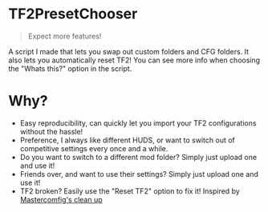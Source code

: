 # TF2PresetChooser
> Expect more features!

A script I made that lets you swap out custom folders and CFG folders. It also lets you automatically reset TF2!
You can see more info when choosing the "Whats this?" option in the script.

# Why?
- Easy reproducibility, can quickly let you import your TF2 configurations without the hassle!
- Preference, I always like different HUDS, or want to switch out of competitive settings every once and a while.
- Do you want to switch to a different mod folder? Simply just upload one and use it!
- Friends over, and want to use their settings? Simply just upload one and use it!
- TF2 broken? Easily use the "Reset TF2" option to fix it! Inspired by [Mastercomfig's clean up](https://docs.comfig.app/latest/setup/clean_up/)
